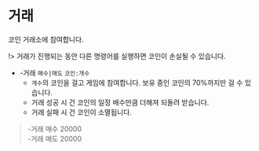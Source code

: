 # 거래

코인 거래소에 참여합니다.

!> 거래가 진행되는 동안 다른 명령어를 실행하면 코인이 손실될 수 있습니다.

- -거래 `매수|매도` `코인:개수`
  - `개수`의 코인을 걸고 게임에 참여합니다. 보유 중인 코인의 70%까지만 걸 수 있습니다.
  - 거래 성공 시 건 코인의 일정 배수만큼 더해져 되돌려 받습니다.
  - 거래 실패 시 건 코인이 소멸됩니다.

> -거래 매수 20000 \
> -거래 매도 20000
